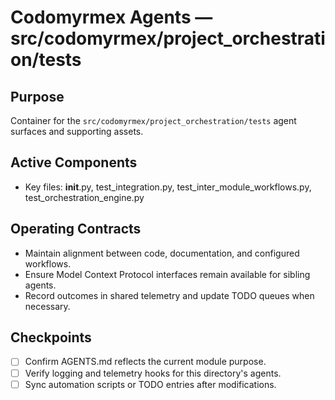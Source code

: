 # Codomyrmex Agents — src/codomyrmex/project_orchestration/tests

## Purpose
Container for the `src/codomyrmex/project_orchestration/tests` agent surfaces and supporting assets.

## Active Components
- Key files: __init__.py, test_integration.py, test_inter_module_workflows.py, test_orchestration_engine.py

## Operating Contracts
- Maintain alignment between code, documentation, and configured workflows.
- Ensure Model Context Protocol interfaces remain available for sibling agents.
- Record outcomes in shared telemetry and update TODO queues when necessary.

## Checkpoints
- [ ] Confirm AGENTS.md reflects the current module purpose.
- [ ] Verify logging and telemetry hooks for this directory's agents.
- [ ] Sync automation scripts or TODO entries after modifications.
